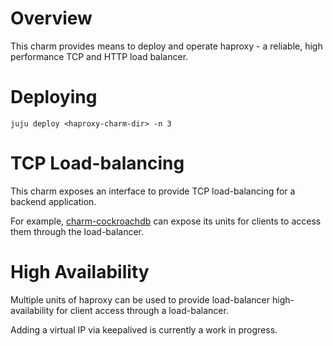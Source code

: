 # Overview

This charm provides means to deploy and operate haproxy - a reliable, high performance TCP and HTTP load balancer.

# Deploying

```
juju deploy <haproxy-charm-dir> -n 3
```

# TCP Load-balancing

This charm exposes an interface to provide TCP load-balancing for a backend application.

For example, [charm-cockroachdb](https://github.com/dshcherb/charm-cockroachdb) can expose its units for clients
to access them through the load-balancer.

# High Availability

Multiple units of haproxy can be used to provide load-balancer high-availability for
client access through a load-balancer.

Adding a virtual IP via keepalived is currently a work in progress.
